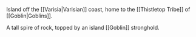 Island off the [[Varisia|Varisian]] coast, home to the [[Thistletop Tribe]] of [[Goblin|Goblins]].

A tall spire of rock, topped by an island [[Goblin]] stronghold.


